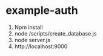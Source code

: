 # example-auth

1. Npm install
2. node /scripts/create_database.js
3. node server.js
4. http://localhost:9000
